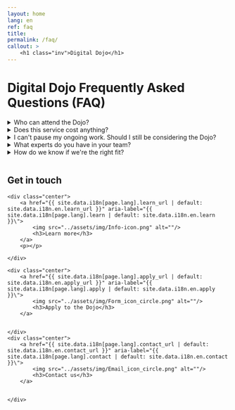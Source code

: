 ```yaml
---
layout: home
lang: en
ref: faq
title:  
permalink: /faq/
callout: >
    <h1 class="inv">Digital Dojo</h1>
---
```


# Digital Dojo Frequently Asked Questions (FAQ)


<details>
  <summary>Who can attend the Dojo?</summary>
  
  <p>The service is currently only available to teams that work in Employment and Social Development Canada (ESDC), a department of the Government of Canada.</p>
    
</details>

<details>
  <summary>Does this service cost anything?</summary>
  
  <p>No. Our coaches , facilitators and Dojo staff salaries are all covered under our service's budget, as it helps the department meet its modernization goals.
      The only investment you need to consider is your team's time spent in the Dojo.</p>
    
</details>

<details>
  <summary>I can't pause my ongoing work. Should I still be considering the Dojo?</summary>
  
  <p>You will not need to completely pause your ongoing deliverables while in the Dojo. It's true that time will be spent on learning and readjusting how you work as a team, but you will come into the Dojo with work to complete as you practice new ways of working.</p>
    
    <p>Teams that feel they are too busy to include continuous improvement in their cycles are actually a good fit for the Dojo! It tells us that we could help with prioritizing, organizing work, reducing dependencies and achieving a sustainable work pace through focus.</p>  
    
    <p>We have found that teams that invest some time to improve how they work are able to be more efficient moving forward. A good investment!</p>
    
</details>

<details>
  <summary>What experts do you have in your team?</summary>
  
  <p>Our team of coaches and Dojo staff are full time employees of the public service. Most of us have 10+ years in development and applying agile best practices in a government context.</p> 
    
    <p>We are also very lucky to have a full time UI/UX resource on the team, a technical advisor very familiar with the IT processes in the department, and apprentices that bring new ideas to the table.</p> 
    
    <p>We recognize that we are not experts in all subject matters and technologies, which is why our staffing strategy includes partnerships, micro-missions and seeking out experts in other branches/departments/government levels.</p>
    
    <p>We will be honest with you about what we feel comfortable coaching ourselves, and when we feel we need to bring in outside help.</p>
    
</details>

<details>
  <summary>How do we know if we're the right fit?</summary>
  
  <p>Unsure if the Dojo is the place for you and your team? Visit our <a href="{{ site.data.i18n[page.lang].learn_url | default: site.data.i18n.en.learn_url }}" aria-label="{{ site.data.i18n[page.lang].learn | default: site.data.i18n.en.learn }}\">Learn more page</a> where you can view our Digital Dojo deck that outlines all you need to know before entering the Dojo. Or take a moment to watch our Digital Dojo Experience video which explains a team’s journey through all the stages of the Dojo.</p>
    
    <p>Want to get in touch and learn more on a personal level? Meet the team! Schedule a team meet with our Dojo crew by filling out the form on our website. We look forward to meeting you!</p>
    
</details>





<p><img src="../assets/img/decorative-dots.png" class="dots" role="presentation" alt=""></p>

## Get in touch

<div class="grid-plain">
    
    <div class="center">
        <a href="{{ site.data.i18n[page.lang].learn_url | default: site.data.i18n.en.learn_url }}" aria-label="{{ site.data.i18n[page.lang].learn | default: site.data.i18n.en.learn }}\">
            <img src="../assets/img/Info-icon.png" alt=""/>
            <h3>Learn more</h3>
        </a>
        <p></p>

    </div>
    
    <div class="center">
        <a href="{{ site.data.i18n[page.lang].apply_url | default: site.data.i18n.en.apply_url }}" aria-label="{{ site.data.i18n[page.lang].apply | default: site.data.i18n.en.apply }}\">
            <img src="../assets/img/Form_icon_circle.png" alt=""/>
            <h3>Apply to the Dojo</h3>
        </a>
        

    </div>
    <div class="center">
        <a href="{{ site.data.i18n[page.lang].contact_url | default: site.data.i18n.en.contact_url }}" aria-label="{{ site.data.i18n[page.lang].contact | default: site.data.i18n.en.contact }}\">
            <img src="../assets/img/Email_icon_circle.png" alt=""/>
            <h3>Contact us</h3>
        </a>
        

    </div>

</div>



